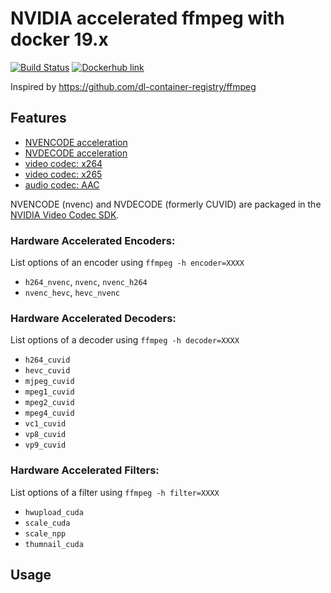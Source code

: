 # NVIDIA accelerated ffmpeg with docker 19.x

[![Build Status](https://travis-ci.org/romansavrulin/ffmpeg-cuda-docker.svg?branch=master)](https://travis-ci.org/romansavrulin/ffmpeg-cuda-docker)
[![Dockerhub link](https://img.shields.io/badge/hosted-dockerhub-22b8eb.svg)](https://hub.docker.com/r/romansavrulin/ffmpeg-cuda)

Inspired by https://github.com/dl-container-registry/ffmpeg

## Features

* [NVENCODE acceleration](https://developer.nvidia.com/nvidia-video-codec-sdk#NVENCFeatures)
* [NVDECODE acceleration](https://developer.nvidia.com/nvidia-video-codec-sdk#NVDECFeatures)
* [video codec: x264](https://www.videolan.org/developers/x264.html)
* [video codec: x265](https://www.videolan.org/developers/x265.html)
* [audio codec: AAC](https://github.com/mstorsjo/fdk-aac)

NVENCODE (nvenc) and NVDECODE (formerly CUVID) are packaged in the [NVIDIA Video Codec
SDK](https://developer.nvidia.com/nvidia-video-codec-sdk).

### Hardware Accelerated Encoders:

List options of an encoder using `ffmpeg -h encoder=XXXX`

* `h264_nvenc`, `nvenc`, `nvenc_h264` 
* `nvenc_hevc`, `hevc_nvenc`

### Hardware Accelerated Decoders:

List options of a decoder using `ffmpeg -h decoder=XXXX`

* `h264_cuvid`
* `hevc_cuvid`
* `mjpeg_cuvid`
* `mpeg1_cuvid`
* `mpeg2_cuvid`
* `mpeg4_cuvid`
* `vc1_cuvid`
* `vp8_cuvid`
* `vp9_cuvid`

### Hardware Accelerated Filters:

List options of a filter using `ffmpeg -h filter=XXXX`

* `hwupload_cuda`
* `scale_cuda`
* `scale_npp`
* `thumnail_cuda`

## Usage